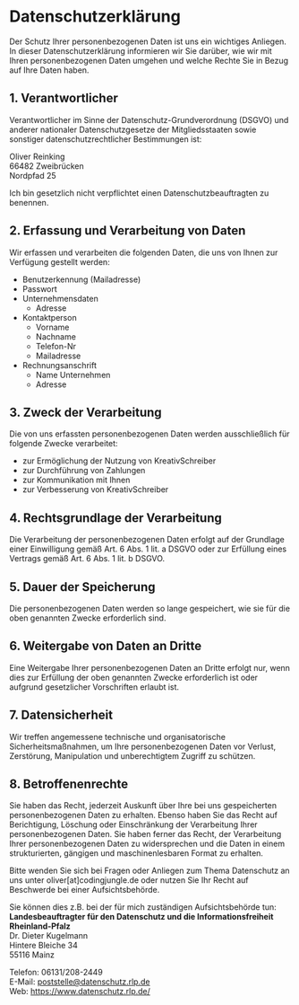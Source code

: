 # Datenschutzerklärung

Der Schutz Ihrer personenbezogenen Daten ist uns ein wichtiges Anliegen. In dieser Datenschutzerklärung informieren wir Sie darüber, wie wir mit Ihren personenbezogenen Daten umgehen und welche Rechte Sie in Bezug auf Ihre Daten haben.

## 1. Verantwortlicher
Verantwortlicher im Sinne der Datenschutz-Grundverordnung (DSGVO) und anderer nationaler Datenschutzgesetze der Mitgliedsstaaten sowie sonstiger datenschutzrechtlicher Bestimmungen ist:  

Oliver Reinking  
66482 Zweibrücken  
Nordpfad 25 

Ich bin gesetzlich nicht verpflichtet einen Datenschutzbeauftragten zu benennen.

## 2. Erfassung und Verarbeitung von Daten
Wir erfassen und verarbeiten die folgenden Daten, die uns von Ihnen zur Verfügung gestellt werden:

- Benutzerkennung (Mailadresse)
- Passwort  
- Unternehmensdaten
  - Adresse
- Kontaktperson
  - Vorname
  - Nachname
  - Telefon-Nr
  - Mailadresse
- Rechnungsanschrift
    - Name Unternehmen
    - Adresse

## 3. Zweck der Verarbeitung
Die von uns erfassten personenbezogenen Daten werden ausschließlich für folgende Zwecke verarbeitet:

- zur Ermöglichung der Nutzung von KreativSchreiber
- zur Durchführung von Zahlungen
- zur Kommunikation mit Ihnen
- zur Verbesserung von KreativSchreiber

## 4. Rechtsgrundlage der Verarbeitung
Die Verarbeitung der personenbezogenen Daten erfolgt auf der Grundlage einer Einwilligung gemäß Art. 6 Abs. 1 lit. a DSGVO oder zur Erfüllung eines Vertrags gemäß Art. 6 Abs. 1 lit. b DSGVO.

##  5. Dauer der Speicherung
Die personenbezogenen Daten werden so lange gespeichert, wie sie für die oben genannten Zwecke erforderlich sind.

##  6. Weitergabe von Daten an Dritte
Eine Weitergabe Ihrer personenbezogenen Daten an Dritte erfolgt nur, wenn dies zur Erfüllung der oben genannten Zwecke erforderlich ist oder aufgrund gesetzlicher Vorschriften erlaubt ist.

## 7. Datensicherheit
Wir treffen angemessene technische und organisatorische Sicherheitsmaßnahmen, um Ihre personenbezogenen Daten vor Verlust, Zerstörung, Manipulation und unberechtigtem Zugriff zu schützen.

## 8. Betroffenenrechte
Sie haben das Recht, jederzeit Auskunft über Ihre bei uns gespeicherten personenbezogenen Daten zu erhalten. Ebenso haben Sie das Recht auf Berichtigung, Löschung oder Einschränkung der Verarbeitung Ihrer personenbezogenen Daten. Sie haben ferner das Recht, der Verarbeitung Ihrer personenbezogenen Daten zu widersprechen und die Daten in einem strukturierten, gängigen und maschinenlesbaren Format zu erhalten.

Bitte wenden Sie sich bei Fragen oder Anliegen zum Thema Datenschutz an uns unter oliver[at]codingjungle.de oder nutzen Sie Ihr Recht auf Beschwerde bei einer Aufsichtsbehörde.

Sie können dies z.B. bei der für mich zuständigen Aufsichtsbehörde tun:  
**Landesbeauftragter für den Datenschutz und die Informationsfreiheit Rheinland-Pfalz**  
Dr. Dieter Kugelmann  
Hintere Bleiche 34  
55116 Mainz  
  
Telefon: 06131/208-2449  
E-Mail: poststelle@datenschutz.rlp.de  
Web: https://www.datenschutz.rlp.de/  

